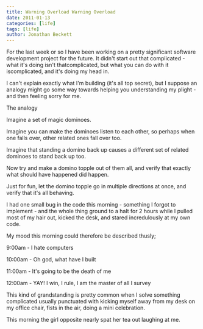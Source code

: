 ```yaml
---
title: Warning Overload Warning Overload
date: 2011-01-13
categories: [life]
tags: [life]
author: Jonathan Beckett
---
```


For the last week or so I have been working on a pretty significant software development project for the future. It didn't start out that complicated - what it's doing isn't thatcomplicated, but what you can do with it iscomplicated, and it's doing my head in.

I can't explain exactly what I'm building (it's all top secret), but I suppose an analogy might go some way towards helping you understanding my plight - and then feeling sorry for me.

The analogy

Imagine a set of magic dominoes.

Imagine you can make the dominoes listen to each other, so perhaps when one falls over, other related ones fall over too.

Imagine that standing a domino back up causes a different set of related dominoes to stand back up too.

Now try and make a domino topple out of them all, and verify that exactly what should have happened did happen.

Just for fun, let the domino topple go in multiple directions at once, and verify that it's all behaving.

I had one small bug in the code this morning - something I forgot to implement - and the whole thing ground to a halt for 2 hours while I pulled most of my hair out, kicked the desk, and stared incredulously at my own code.

My mood this morning could therefore be described thusly;

9:00am - I hate computers

10:00am - Oh god, what have I built

11:00am - It's going to be the death of me

12:00am - YAY! I win, I rule, I am the master of all I survey

This kind of grandstanding is pretty common when I solve something complicated usually punctuated with kicking myself away from my desk on my office chair, fists in the air, doing a mini celebration.

This morning the girl opposite nearly spat her tea out laughing at me.
